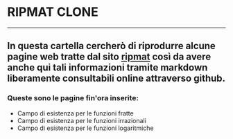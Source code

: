 # RIPMAT CLONE
---

## In questa cartella cercherò di riprodurre alcune pagine web tratte dal sito [ripmat](http://www.ripmat.it) così da avere anche qui tali informazioni tramite markdown liberamente consultabili online attraverso github.

### Queste sono le pagine fin'ora inserite:
* Campo di esistenza per le funzioni fratte
* Campo di esistenza per le funzioni irrazionali
* Campo di esistenza per le funzioni logaritmiche
